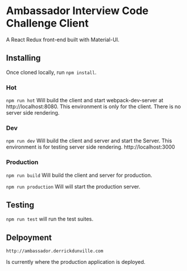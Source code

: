 # Ambassador Interview Code Challenge Client
A React Redux front-end built with Material-UI.

## Installing
Once cloned locally, run `npm install`.

### Hot
`npm run hot`
Will build the client and start webpack-dev-server at http://localhost:8080. This environment is only for the client. There is no server side rendering.

### Dev
`npm run dev`
Will build the client and server and start the Server.
This environment is for testing server side rendering.
http://localhost:3000

### Production
`npm run build`
Will build the client and server for production.

`npm run production`
Will will start the production server.

## Testing
`npm run test` will run the test suites.

## Delpoyment
`http://ambassador.derrickdunville.com`

Is currently where the production application is deployed.
